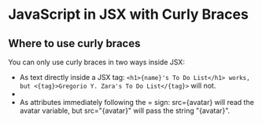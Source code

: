 # JavaScript in JSX with Curly Braces

## Where to use curly braces 
You can only use curly braces in two ways inside JSX:

- As text directly inside a JSX tag:
  `<h1>{name}'s To Do List</h1> works, but <{tag}>Gregorio Y. Zara's To Do List</{tag}>` will not.
-  
- As attributes immediately following the = sign: src={avatar} will read the avatar variable, but src="{avatar}" will pass the string "{avatar}".